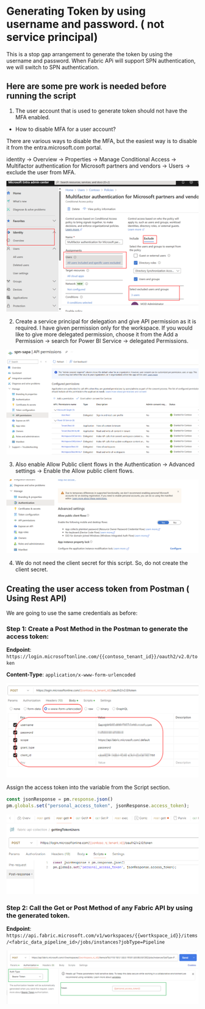 # Generating Token by using username and password. ( not service principal)

This is a stop gap arrangement to generate the token by using the username and password. When Fabric APi will support SPN authentication, we will switch to SPN authentication.

## Here are some pre work is needed before running the script

1. The user account that is used to generate token should not have the MFA enabled.

- How to disable MFA for a user account?

There are various ways to disable the MFA, but the easiest way is to disable it from the entra.microsoft.com portal.

identity -> Overview -> Properties -> Manage Conditional Access -> Multifactor authentication for Microsoft partners and vendors -> Users -> exclude the user from MFA.


![alt text](./images/image.png)

2. Create a service principal for delegation and give API permission as it is required. I have given permission only for the workspace. If you would like to give more delegated permission, choose it from the Add a Permission -> search for Power BI Service -> delegated Permissions.


![alt text](./images/image-1.png)

3. Also enable Allow Public client flows in the Authentication -> Advanced settings -> Enable the Allow public client flows.

![alt text](./images/image-2.png)

4. We do not need the client secret for this script. So, do not create the client secret.


## Creating the user access token from Postman ( Using Rest API)

We are going to use the same credentials as before:

### Step 1: Create a Post Method in the Postman to generate the access token:

**Endpoint**: `https://login.microsoftonline.com/{{contoso_tenant_id}}/oauth2/v2.0/token`

**Content-Type**: `application/x-www-form-urlencoded`


![alt text](./images/image3.png)

Assign the access token into the variable from the Script section.

```javascript
const jsonResponse = pm.response.json()
pm.globals.set("personal_access_token", jsonResponse.access_token);
```

![alt text](./images/image4.png)

### Step 2: Call the Get or Post Method of any Fabric API by using the generated token.

**Endpoint**: `https://api.fabric.microsoft.com/v1/workspaces/{{wortkspace_id}}/items/<fabric_data_pipeline_id>/jobs/instances?jobType=Pipeline`



![alt text](./images/image5.png)